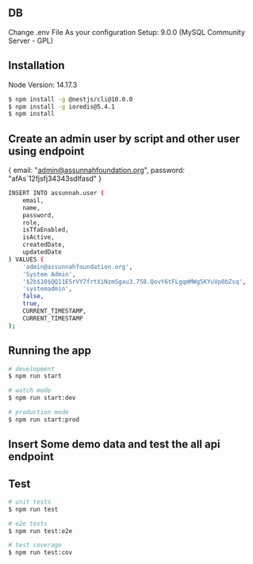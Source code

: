 ## DB 
Change .env File As your configuration
Setup: 9.0.0 (MySQL Community Server - GPL)
## Installation
Node Version: 14.17.3
```bash
$ npm install -g @nestjs/cli@10.0.0
$ npm install -g ioredis@5.4.1
$ npm install
```
## Create an admin user by script and other user using endpoint
{
  email: "admin@assunnahfoundation.org",
  password: "afAs`12fjsfj34343sdlfasd"
}
```bash
INSERT INTO assunnah.user (
    email,
    name,
    password, 
    role,
    isTfaEnabled,
    isActive,
    createdDate,
    updatedDate
) VALUES (
    'admin@assunnahfoundation.org',
    'System Admin',
    '$2b$10$QQ11E5rVY7frtXiNzmSgau3.758.QovY6tFLgqmMWg5KYuVp0bZsq', 
    'systemadmin',
    false,
    true,
    CURRENT_TIMESTAMP,
    CURRENT_TIMESTAMP
);
```

## Running the app

```bash
# development
$ npm run start

# watch mode
$ npm run start:dev

# production mode
$ npm run start:prod
```

## Insert Some demo data and test the all api endpoint

## Test

```bash
# unit tests
$ npm run test

# e2e tests
$ npm run test:e2e

# test coverage
$ npm run test:cov
```


